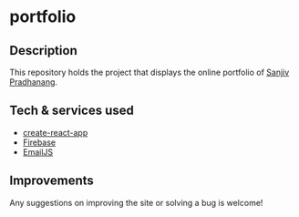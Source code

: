 # portfolio

## Description
This repository holds the project that displays the online portfolio of [Sanjiv Pradhanang](spradha1.github.io/portfolio).

## Tech & services used
- [create-react-app](https://www.npmjs.com/package/create-react-app)
- [Firebase](https://firebase.google.com/)
- [EmailJS](https://www.emailjs.com/)

## Improvements
Any suggestions on improving the site or solving a bug is welcome!

